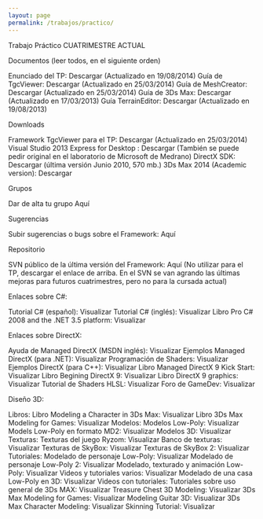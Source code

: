```yaml
---
layout: page
permalink: /trabajos/practico/
---
```

Trabajo Práctico CUATRIMESTRE ACTUAL

Documentos (leer todos, en el siguiente orden)

   Enunciado del TP: Descargar (Actualizado en 19/08/2014)
   Guía de TgcViewer: Descargar (Actualizado en 25/03/2014)
   Guía de MeshCreator: Descargar (Actualizado en 25/03/2014)
   Guía de 3Ds Max: Descargar (Actualizado en 17/03/2013)
   Guía TerrainEditor: Descargar (Actualizado en 19/08/2013)

Downloads

   Framework TgcViewer para el TP: Descargar (Actualizado en 25/03/2014)
   Visual Studio 2013 Express for Desktop : Descargar (También se puede pedir original en el laboratorio de Microsoft de Medrano)
   DirectX SDK: Descargar (última versión Junio 2010, 570 mb.)
   3Ds Max 2014 (Academic version): Descargar

Grupos

   Dar de alta tu grupo Aquí

Sugerencias

   Subir sugerencias o bugs sobre el Framework: Aquí

Repositorio

   SVN público de la última versión del Framework: Aquí (No utilizar para el TP, descargar el enlace de arriba. En el SVN se van agrando las últimas mejoras para futuros cuatrimestres, pero no para la cursada actual)

Enlaces sobre C#:

   Tutorial C# (español): Visualizar
   Tutorial C# (inglés): Visualizar
   Libro Pro C# 2008 and the .NET 3.5 platform: Visualizar

Enlaces sobre DirectX:

   Ayuda de Managed DirectX (MSDN inglés): Visualizar
   Ejemplos Managed DirectX (para .NET): Visualizar
   Programación de Shaders: Visualizar
   Ejemplos DirectX (para C++): Visualizar
   Libro Managed DirectX 9 Kick Start: Visualizar
   Libro Begining DirectX 9: Visualizar
   Libro DirectX 9 graphics: Visualizar
   Tutorial de Shaders HLSL: Visualizar
   Foro de GameDev: Visualizar

Diseño 3D:

   Libros:
       Libro Modeling a Character in 3Ds Max: Visualizar
       Libro 3Ds Max Modeling for Games: Visualizar
   Modelos:
       Modelos Low-Poly: Visualizar
       Models Low-Poly en formato MD2: Visualizar
       Modelos 3D: Visualizar
   Texturas:
       Texturas del juego Ryzom: Visualizar
       Banco de texturas: Visualizar
       Texturas de SkyBox: Visualizar
       Texturas de SkyBox 2: Visualizar
   Tutoriales:
       Modelado de personaje Low-Poly: Visualizar
       Modelado de personaje Low-Poly 2: Visualizar
       Modelado, texturado y animación Low-Poly: Visualizar
       Videos y tutoriales varios: Visualizar
       Modelado de una casa Low-Poly en 3D: Visualizar
   Videos con tutoriales:
       Tutoriales sobre uso general de 3Ds MAX: Visualizar
       Treasure Chest 3D Modeling: Visualizar
       3Ds Max Modeling for Games: Visualizar
       Modeling Guitar 3D: Visualizar
       3Ds Max Character Modeling: Visualizar
       Skinning Tutorial: Visualizar
